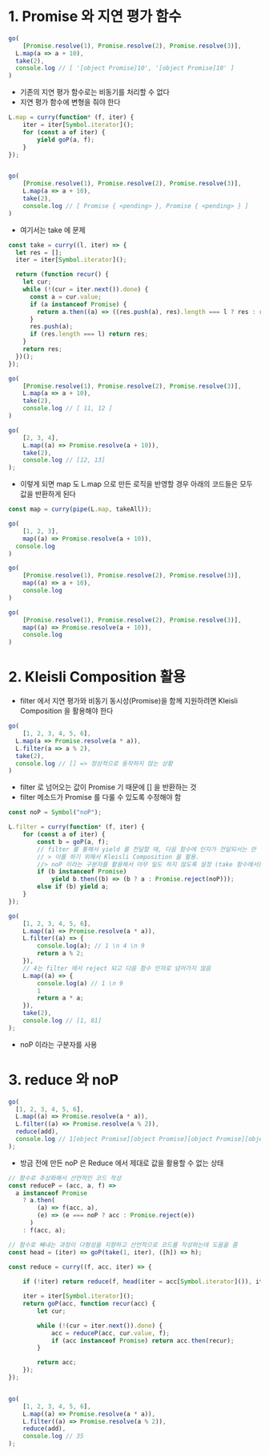 # 1. Promise 와 지연 평가 함수 
```typescript
go(
	[Promise.resolve(1), Promise.resolve(2), Promise.resolve(3)],
  L.map(a => a + 10),
  take(2),
  console.log // [ '[object Promise]10', '[object Promise]10' ]
) 
```  
- 기존의 지연 평가 함수로는 비동기를 처리할 수 없다
- 지연 평가 함수에 변형을 줘야 한다

```typescript
L.map = curry(function* (f, iter) {
	iter = iter[Symbol.iterator]();
	for (const a of iter) {
		yield goP(a, f);
	}
});


go(
	[Promise.resolve(1), Promise.resolve(2), Promise.resolve(3)],
	L.map(a => a + 10),
	take(2),
	console.log // [ Promise { <pending> }, Promise { <pending> } ]
)
```
- 여기서는 take 에 문제

```typescript
const take = curry((l, iter) => {
  let res = [];
  iter = iter[Symbol.iterator]();

  return (function recur() {
    let cur;
    while (!(cur = iter.next()).done) {
      const a = cur.value;
      if (a instanceof Promise) {
        return a.then((a) => ((res.push(a), res).length === l ? res : recur()));
      }
      res.push(a);
      if (res.length === l) return res;
    }
    return res;
  })();
});

go(
	[Promise.resolve(1), Promise.resolve(2), Promise.resolve(3)],
	L.map(a => a + 10),
	take(2),
	console.log // [ 11, 12 ]
)

go(
	[2, 3, 4],
	L.map((a) => Promise.resolve(a + 10)),
	take(2),
	console.log // [12, 13]
);

```
- 이렇게 되면 map 도 L.map 으로 만든 로직을 반영할 경우 아래의 코드들은 모두 값을 반환하게 된다

```typescript
const map = curry(pipe(L.map, takeAll));

go(
	[1, 2, 3],
	map((a) => Promise.resolve(a + 10)),
  console.log
)

go(
	[Promise.resolve(1), Promise.resolve(2), Promise.resolve(3)],
	map((a) => a + 10),
	console.log
)

go(
	[Promise.resolve(1), Promise.resolve(2), Promise.resolve(3)],
	map((a) => Promise.resolve(a + 10)),
	console.log
)
```

# 2. Kleisli Composition 활용
- filter 에서 지연 평가와 비동기 동시성(Promise)을 함께 지원하려면 Kleisli Composition 을 활용해야 한다

```typescript
go(
	[1, 2, 3, 4, 5, 6],
  L.map(a => Promise.resolve(a * a)),
  L.filter(a => a % 2),
  take(2),
  console.log // [] => 정상적으로 동작하지 않는 상황
)
```

- filter 로 넘어오는 값이 Promise 기 때문에 [] 을 반환하는 것
- filter 메소드가 Promise 를 다룰 수 있도록 수정해야 함

```typescript
const noP = Symbol("noP");

L.filter = curry(function* (f, iter) {
	for (const a of iter) {
		const b = goP(a, f);
		// filter 를 통해서 yield 를 전달할 때, 다음 함수에 인자가 전달되서는 안 됨.
		// > 이를 하기 위해서 Kleisli Composition 을 활용.
		//> noP 이라는 구분자를 활용해서 아무 일도 하지 않도록 설정 (take 함수에서) => 즉, then 체이닝에서 catch 로 넘어감
		if (b instanceof Promise)
			yield b.then((b) => (b ? a : Promise.reject(noP)));
		else if (b) yield a;
	}
});

go(
	[1, 2, 3, 4, 5, 6],
	L.map((a) => Promise.resolve(a * a)),
	L.filter((a) => {
		console.log(a); // 1 \n 4 \n 9
		return a % 2;
	}),
	// 4는 filter 에서 reject 되고 다음 함수 인자로 넘어가지 않음
	L.map((a) => {
		console.log(a) // 1 \n 9
		1
		return a * a;
	}),
	take(2),
	console.log // [1, 81]
);
```
- noP 이라는 구분자를 사용

# 3. reduce 와 noP
```typescript
go(
  [1, 2, 3, 4, 5, 6],
  L.map((a) => Promise.resolve(a * a)),
  L.filter((a) => Promise.resolve(a % 2)),
  reduce(add),
  console.log // 1[object Promise][object Promise][object Promise][object Promise][object Promise]
);
```
- 방금 전에 만든 noP 은 Reduce 에서 제대로 값을 활용할 수 없는 상태

```typescript
// 함수로 추상화해서 선언적인 코드 작성
const reduceP = (acc, a, f) =>
  a instanceof Promise
    ? a.then(
        (a) => f(acc, a),
        (e) => (e === noP ? acc : Promise.reject(e))
      )
    : f(acc, a);

// 함수로 빼내는 과정이 다형성을 지향하고 선언적으로 코드를 작성하는데 도움을 줌
const head = (iter) => goP(take(1, iter), ([h]) => h);

const reduce = curry((f, acc, iter) => {
	
	if (!iter) return reduce(f, head(iter = acc[Symbol.iterator]()), iter)

	iter = iter[Symbol.iterator]();
	return goP(acc, function recur(acc) {
		let cur;

		while (!(cur = iter.next()).done) {
			acc = reduceP(acc, cur.value, f);
			if (acc instanceof Promise) return acc.then(recur);
		}

		return acc;
	});
});


go(
	[1, 2, 3, 4, 5, 6],
	L.map((a) => Promise.resolve(a * a)),
	L.filter((a) => Promise.resolve(a % 2)),
	reduce(add),
	console.log // 35
);
```